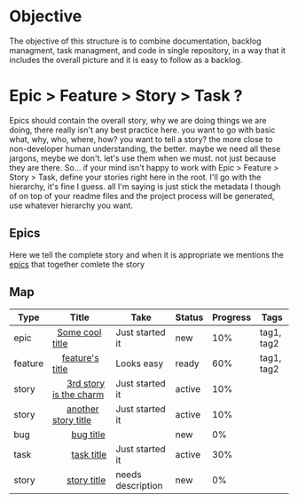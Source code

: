 # Objective
The objective of this structure is to combine documentation, backlog managment, task managment, and code in single repository, in a way that it includes the overall picture and it is easy to follow as a backlog.

# Epic > Feature > Story > Task ?
Epics should contain the overall story, why we are doing things we are doing, there really isn't any best practice here. you want to go with basic what, why, who, where, how? you want to tell a story? the more close to non-developer human understanding, the better. maybe we need all these jargons, meybe we don't. let's use them when we must. not just because they are there.
So... if your mind isn't happy to work with Epic > Feature > Story > Task, define your stories right here in the root. I'll go with the hierarchy, it's fine I guess.
all I'm saying is just stick the metadata I though of on top of your readme files and the project process will be generated, use whatever hierarchy you want. 

## Epics
Here we tell the complete story and when it is appropriate we mentions the [epics](epic-name/readme.md) that together comlete the story

## Map
<!--- Table Start -->
| Type | Title | Take | Status | Progress | Tags |
|------|-------|------|--------|----------|------|
| epic | &nbsp;&nbsp;[Some cool title](./epic-name/readme.md) | Just started it | new | 10% | tag1, tag2 |
| feature | &nbsp;&nbsp;&nbsp;&nbsp;[feature's title](./epic-name/feature1/readme.md) | Looks easy | ready | 60% | tag1, tag2 |
| story | &nbsp;&nbsp;&nbsp;&nbsp;&nbsp;&nbsp;[3rd story is the charm](./epic-name/feature1/story3/readme.md) | Just started it | active | 10% |  |
| story | &nbsp;&nbsp;&nbsp;&nbsp;&nbsp;&nbsp;[another story title](./epic-name/feature1/story2/readme.md) | Just started it | active | 10% |  |
| bug | &nbsp;&nbsp;&nbsp;&nbsp;&nbsp;&nbsp;&nbsp;&nbsp;[bug title](./epic-name/feature1/story2/bug1/readme.md) |  | new | 0% |  |
| task | &nbsp;&nbsp;&nbsp;&nbsp;&nbsp;&nbsp;&nbsp;&nbsp;[task title](./epic-name/feature1/story2/task1/readme.md) | Just started it | active | 30% |  |
| story | &nbsp;&nbsp;&nbsp;&nbsp;&nbsp;&nbsp;[story title](./epic-name/feature1/story1/readme.md) | needs description | new | 0% |  |

<!--- Table End -->

